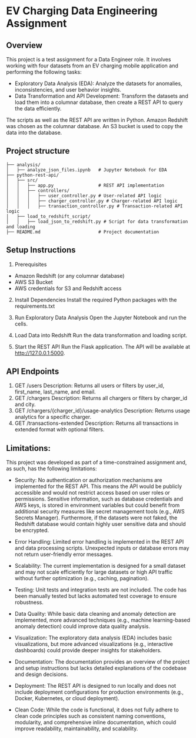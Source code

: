 # EV Charging Data Engineering Assignment

## Overview

This project is a test assignment for a Data Engineer role. It involves working with four datasets from an EV charging mobile application and performing the following tasks:

- Exploratory Data Analysis (EDA): Analyze the datasets for anomalies, inconsistencies, and user behavior insights.
- Data Transformation and API Development: Transform the datasets and load them into a columnar database, then create a REST API to query the data efficiently.

The scripts as well as the REST API are written in Python. Amazon Redshift was chosen as the columnar database. An S3 bucket is used to copy the data into the database.

## Project structure

```
├── analysis/
│   ├── analyze_json_files.ipynb   # Jupyter Notebook for EDA
├── python-rest-api/
│   ├── src/
│   │   ├── app.py                 # REST API implementation
│   │   ├── controllers/
│   │   │   ├── user_controller.py # User-related API logic
│   │   │   ├── charger_controller.py # Charger-related API logic
│   │   │   ├── transaction_controller.py # Transaction-related API logic
│   ├── load_to_redshift_script/
│   │   ├── load_json_to_redshift.py # Script for data transformation and loading
├── README.md                      # Project documentation
```

## Setup Instructions

1. Prerequisites
- Amazon Redshift (or any columnar database)
- AWS S3 Bucket
- AWS credentials for S3 and Redshift access

2. Install Dependencies
Install the required Python packages with the requirements.txt

3. Run Exploratory Data Analysis
Open the Jupyter Notebook and run the cells.

4. Load Data into Redshift
Run the data transformation and loading script.

5. Start the REST API
Run the Flask application. The API will be available at http://127.0.0.1:5000.

## API Endpoints

1. GET /users
Description: Returns all users or filters by user_id, first_name, last_name, and email.
2. GET /chargers
Description: Returns all chargers or filters by charger_id and city.
3. GET /chargers/{charger_id}/usage-analytics
Description: Returns usage analytics for a specific charger.
4. GET /transactions-extended
Description: Returns all transactions in extended format with optional filters.

## Limitations:

This project was developed as part of a time-constrained assignment and, as such, has the following limitations:

- Security: No authentication or authorization mechanisms are implemented for the REST API. This means the API would be publicly accessible and would not restrict access based on user roles or permissions.
Sensitive information, such as database credentials and AWS keys, is stored in environment variables but could benefit from additional security measures like secret management tools (e.g., AWS Secrets Manager). Furthermore, if the datasets were not faked, the Redshift database would contain highly user sensitive data and should be encrypted.

- Error Handling: Limited error handling is implemented in the REST API and data processing scripts. Unexpected inputs or database errors may not return user-friendly error messages.

- Scalability: The current implementation is designed for a small dataset and may not scale efficiently for large datasets or high API traffic without further optimization (e.g., caching, pagination).

- Testing: Unit tests and integration tests are not included. The code has been manually tested but lacks automated test coverage to ensure robustness.

- Data Quality: While basic data cleaning and anomaly detection are implemented, more advanced techniques (e.g., machine learning-based anomaly detection) could improve data quality analysis.

- Visualization: The exploratory data analysis (EDA) includes basic visualizations, but more advanced visualizations (e.g., interactive dashboards) could provide deeper insights for stakeholders.

- Documentation: The documentation provides an overview of the project and setup instructions but lacks detailed explanations of the codebase and design decisions.

- Deployment: The REST API is designed to run locally and does not include deployment configurations for production environments (e.g., Docker, Kubernetes, or cloud deployment).

- Clean Code: While the code is functional, it does not fully adhere to clean code principles such as consistent naming conventions, modularity, and comprehensive inline documentation, which could improve readability, maintainability, and scalability.